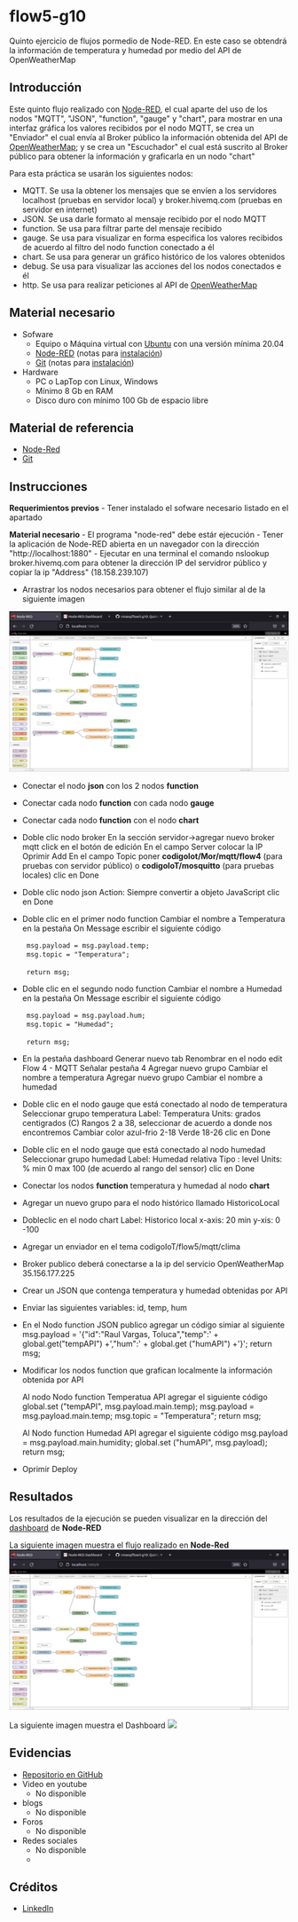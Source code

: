 # flow5-g10
Quinto ejercicio de flujos pormedio de Node-RED. En este caso se obtendrá la información de temperatura y humedad por medio del API de OpenWeatherMap

## Introducción
Este quinto flujo realizado con [Node-RED](https://nodered.org/), el cual aparte del  uso de los nodos "MQTT", "JSON", "function", "gauge" y "chart", para mostrar en una interfaz gráfica los valores recibidos por el nodo MQTT, se crea un "Enviador" el cual envía al Broker público la información obtenida del API de [OpenWeatherMap](https://openweathermap.org); y se crea un "Escuchador" el cual está suscrito al Broker público para obtener la información y graficarla en un nodo "chart"

Para esta práctica se usarán los siguientes nodos:

 - MQTT. Se usa la obtener los mensajes que se envíen a los servidores localhost (pruebas en servidor local) y broker.hivemq.com (pruebas en servidor en internet)
 - JSON. Se usa darle formato al mensaje recibido por el nodo MQTT
 - function. Se usa para filtrar parte del mensaje recibido
 - gauge. Se usa para visualizar en forma especifica los valores recibidos de acuerdo al filtro del nodo function conectado a él
 - chart. Se usa para generar un gráfico histórico de los valores obtenidos
 - debug. Se usa para visualizar las acciones del los nodos conectados e él
 - http. Se usa para realizar peticiones al API de [OpenWeatherMap](https://openweathermap.org)


## Material necesario

 - Sofware
	 - Equipo o Máquina virtual con [Ubuntu](https://ubuntu.com/) con una versión mínima 20.04
	 - [Node-RED](https://nodered.org/) (notas para [instalación](https://github.com/nodesource/distributions/blob/master/README.md))
	 - [Git](https://git-scm.com/) (notas para [instalación](https://git-scm.com/book/en/v2/Getting-Started-Installing-Git))
 - Hardware
	 - PC o LapTop con Linux, Windows
	 - Mínimo 8 Gb en RAM
	 - Disco duro con mínimo 100 Gb de espacio libre

## Material de referencia

 - [Node-Red](https://nodered.org/)
 - [Git](https://git-scm.com/)

## Instrucciones

**Requerimientos previos**
	 - Tener instalado el sofware necesario listado en el apartado 

**Material necesario**
	 - El programa "node-red" debe estár ejecución
	 - Tener la aplicación de Node-RED abierta en un navegador con la dirección "http://localhost:1880"
	 - Ejecutar en una terminal el comando nslookup broker.hivemq.com para obtener la dirección IP del servidror público y copiar la ip "Address" (18.158.239.107)
	 
 - Arrastrar los nodos necesarios para obtener el flujo similar al de la siguiente imagen

![](https://github.com/rvnava/flow5-g10/blob/main/Flujo-broker-publico.png?raw=true)

 - Conectar el nodo **json** con los 2 nodos **function**
 - Conectar cada nodo **function** con cada nodo **gauge**
 - Conectar cada nodo **function** con el nodo **chart**

 - Doble clic nodo broker
        En la sección servidor->agregar nuevo broker mqtt
        click en el botón de edición
        En el campo Server colocar la IP
        Oprimir Add
        En el campo Topic poner **codigoIot/Mor/mqtt/flow4** (para pruebas con servidor público) o **codigoIoT/mosquitto** (para pruebas locales)
        clic en Done

 - Doble clic nodo json
        Action: Siempre convertir a objeto JavaScript
        clic en Done

 - Doble clic en el primer nodo function
        Cambiar el nombre a Temperatura
        en la pestaña On Message escribir el siguiente código
        
		msg.payload = msg.payload.temp;
		msg.topic = "Temperatura";

        return msg;

 - Doble clic en el segundo nodo function
        Cambiar el nombre a Humedad
        en la pestaña On Message escribir el siguiente código
        
        msg.payload = msg.payload.hum;
		msg.topic = "Humedad";

        return msg;

 - En la pestaña dashboard
        Generar nuevo tab
        Renombrar en el nodo edit Flow 4 - MQTT
        Señalar pestaña 4
        Agregar nuevo grupo
        Cambiar el nombre a temperatura
        Agregar nuevo grupo
        Cambiar el nombre a humedad

 - Doble clic en el nodo gauge que está conectado al nodo de temperatura
        Seleccionar grupo temperatura
        Label: Temperatura
        Units: grados centigrados (C)
        Rangos 2 a 38, seleccionar de acuerdo a donde nos encontremos
        Cambiar color azul-frio 2-18
        Verde 18-26
        clic en Done

 - Doble clic en el nodo gauge que está conectado al nodo humedad
        Seleccionar grupo humedad
        Label: Humedad relativa
        Tipo : level
        Units: %
        min 0 max 100 (de acuerdo al rango del sensor)
        clic en Done

 - Conectar los nodos **function** temperatura y humedad al nodo **chart**
 - Agregar un nuevo grupo para el nodo histórico llamado HistoricoLocal
 - Dobleclic en el nodo chart
        Label: Historico local
        x-axis: 20 min
        y-xis: 0 -100

 - Agregar un enviador en el tema
        codigoIoT/flow5/mqtt/clima
 - Broker publico deberá conectarse a la ip del servicio OpenWeatherMap
        35.156.177.225
 - Crear un JSON que contenga temperatura y humedad obtenidas por API
 - Enviar las siguientes variables: id, temp, hum

 - En el Nodo function JSON publico agregar un código simiar al siguiente
	msg.payload = '{"id":"Raul Vargas, Toluca","temp":' + global.get("tempAPI") +',"hum":' + global.get ("humAPI") +'}';
	return msg;

 - Modificar los nodos function que grafican localmente la información obtenida por API

	Al nodo Nodo function Temperatua API agregar el siguiente código
	global.set ("tempAPI", msg.payload.main.temp);
	msg.payload = msg.payload.main.temp;
	msg.topic = "Temperatura";
	return msg;

	Al Nodo function Humedad API agregar el siguiente código
	msg.payload = msg.payload.main.humidity;
	global.set ("humAPI", msg.payload);
	return msg;


 - Oprimir Deploy
  

## Resultados

Los resultados de la ejecución se pueden visualizar en la dirección del [dashboard](http://localhost:1880/ui/) de **Node-RED**

La siguiente imagen muestra el flujo realizado en **Node-Red**
![](https://github.com/rvnava/flow5-g10/blob/main/Flujo-broker-publico.png?raw=true)

La siguiente imagen muestra el Dashboard
![](https://github.com/rvnava/flow5-g10/blob/main/Dashboard-Broker-publico.png.png?raw=true)

## Evidencias

 - [Repositorio en GitHub](https://github.com/rvnava/flow4-g10.git)
 - Video en youtube 
	 - No disponible
 - blogs
	 - No disponible
 - Foros
	- No disponible
 - Redes sociales
	- No disponible
	- 
## Créditos
 
 - [LinkedIn](www.linkedin.com/in/raúl-vargas-nava-aa646925)

